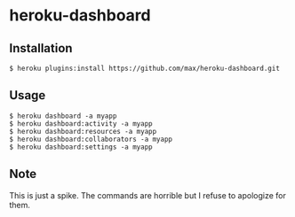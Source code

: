 # heroku-dashboard

## Installation

```
$ heroku plugins:install https://github.com/max/heroku-dashboard.git
```

## Usage

```
$ heroku dashboard -a myapp
$ heroku dashboard:activity -a myapp
$ heroku dashboard:resources -a myapp
$ heroku dashboard:collaborators -a myapp
$ heroku dashboard:settings -a myapp
```

## Note

This is just a spike. The commands are horrible but I refuse to
apologize for them.
